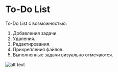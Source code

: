 # To-Do List

To-Do List с возможностью:
1. Добавления задачи.
2. Удаления.
3. Редактирования.
4. Прикрепления файлов.
5. Выполненные задачи визуально отмечаются.

![alt text](https://i.ibb.co/Fsf397B/app.png)